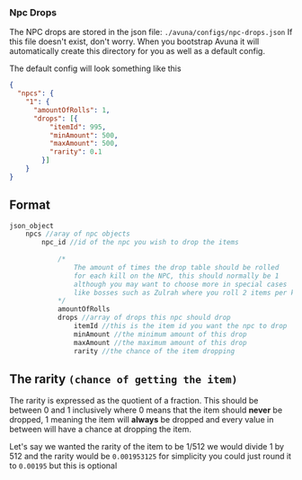 
### Npc Drops  
The NPC drops are stored in the json file: `./avuna/configs/npc-drops.json`
If this file doesn't exist, don't worry. When you bootstrap Avuna it will automatically create this directory for you as well as a default config.

The default config will look something like this

```json
{  
  "npcs": {  
    "1": {  
      "amountOfRolls": 1,  
	  "drops": [{  
          "itemId": 995,  
		  "minAmount": 500,  
		  "maxAmount": 500,  
		  "rarity": 0.1  
		}]  
	}
}
```

## Format
```java
json_object
	npcs //aray of npc objects
		npc_id //id of the npc you wish to drop the items
		
			/*
				The amount of times the drop table should be rolled
				for each kill on the NPC, this should normally be 1
				although you may want to choose more in special cases
				like bosses such as Zulrah where you roll 2 items per kill
			*/
			amountOfRolls
			drops //array of drops this npc should drop
				itemId //this is the item id you want the npc to drop
				minAmount //the minimum amount of this drop
				maxAmount //the maximum amount of this drop
				rarity //the chance of the item dropping
```

## The rarity `(chance of getting the item)`
The rarity is expressed as the quotient of a fraction. This should be between  0 and 1 inclusively where 0 means that the item should **never** be dropped, 1 meaning the item will **always** be dropped and every value in between will have a chance at dropping the item.

Let's say we wanted the rarity of the item to be 1/512 we would divide 1 by 512 and the rarity would be `0.001953125` for simplicity you could just round it to `0.00195` but this is optional